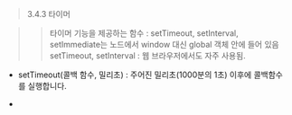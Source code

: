 > 3.4.3 타이머

>> 타이머 기능을 제공하는 함수 : setTimeout, setInterval, setImmediate는 노드에서 window 대신 global 객체 안에 들어 있음
>> setTimeout, setInterval : 웹 브라우저에서도 자주 사용됨.

+ setTimeout(콜백 함수, 밀리초) : 주어진 밀리초(1000분의 1초) 이후에 콜백함수를 실행합니다.

+ 